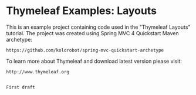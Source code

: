 Thymeleaf Examples: Layouts
===========================
 
This is an example project containing code used in the "Thymeleaf Layouts" tutorial. The project was created using Spring MVC 4 Quickstart Maven archetype:

    https://github.com/kolorobot/spring-mvc-quickstart-archetype
 
To learn more about Thymeleaf and download latest version please visit:
 
    http://www.thymeleaf.org
	
	
	First draft